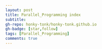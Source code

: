 ```yaml
---
layout: post
title: Parallel_Programming index
subtitle: 
gh-repo: honky-tonk/honky-tonk.github.io
gh-badge: [star,follow]
tags: [Parallel_Programming]
comments: true
---
```

<!-- [Prometheus Series 1 --- Installation](https://honky-tonk.github.io/2023-10-11-Prometheus-Series-1-Installation/)

[Prometheus Series 2 --- monitor your node!!!](https://honky-tonk.github.io/2023-10-12-Prometheus-Series-2-monitor-your-node/)

[Prometheus Series 3 --- prometheus federated](https://honky-tonk.github.io/2023-10-17-Prometheus-Series-3-prometheus-federated/) -->
